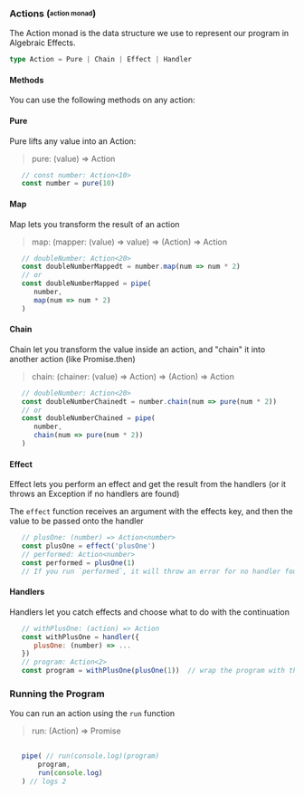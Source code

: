 
### Actions (<sub><sup>action monad</sup></sub>)
The Action monad is the data structure we use to represent our program in Algebraic Effects.
```typescript
type Action = Pure | Chain | Effect | Handler
```
#### Methods
You can use the following methods on any action:

#### Pure
Pure lifts any value into an Action: 
> pure: (value) => Action
```javascript
   // const number: Action<10>
   const number = pure(10)
```
#### Map
Map lets you transform the result of an action 
> map: (mapper: (value) => value) => (Action) => Action
```javascript
   // doubleNumber: Action<20>
   const doubleNumberMappedt = number.map(num => num * 2)
   // or
   const doubleNumberMapped = pipe(
      number, 
      map(num => num * 2)
   ) 
```
#### Chain
Chain let you transform the value inside an action, and "chain" it into another action (like Promise.then) 
> chain: (chainer: (value) => Action) => (Action) => Action
```javascript
   // doubleNumber: Action<20>
   const doubleNumberChainedt = number.chain(num => pure(num * 2))
   // or
   const doubleNumberChained = pipe(
      number,
      chain(num => pure(num * 2))
   )
```


#### Effect
Effect lets you perform an effect and get the result from the handlers (or it throws an Exception if no handlers are found)

The `effect` function receives an argument with the effects key, and then the value to be passed onto the handler 
```javascript
   // plusOne: (number) => Action<number>
   const plusOne = effect('plusOne')
   // performed: Action<number>
   const performed = plusOne(1)
   // If you run `performed`, it will throw an error for no handler found
```

#### Handlers
Handlers let you catch effects and choose what to do with the continuation
```javascript
   // withPlusOne: (action) => Action 
   const withPlusOne = handler({
      plusOne: (number) => ...
   }) 
   // program: Action<2>
   const program = withPlusOne(plusOne(1))  // wrap the program with the handler to handler it
```

### Running the Program
You can run an action using the `run` function
> run: (Action) => Promise
```javascript
   
   pipe( // run(console.log)(program)
       program,
       run(console.log)
   ) // logs 2
```
